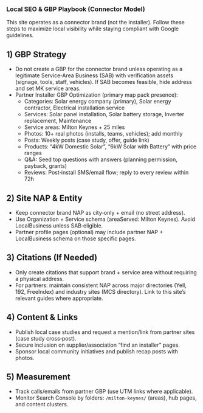 ### Local SEO & GBP Playbook (Connector Model)

This site operates as a connector brand (not the installer). Follow these steps to maximize local visibility while staying compliant with Google guidelines.

## 1) GBP Strategy
- Do not create a GBP for the connector brand unless operating as a legitimate Service‑Area Business (SAB) with verification assets (signage, tools, staff, vehicles). If SAB becomes feasible, hide address and set MK service areas.
- Partner Installer GBP Optimization (primary map pack presence):
  - Categories: Solar energy company (primary), Solar energy contractor, Electrical installation service
  - Services: Solar panel installation, Solar battery storage, Inverter replacement, Maintenance
  - Service areas: Milton Keynes + 25 miles
  - Photos: 10+ real photos (installs, teams, vehicles); add monthly
  - Posts: Weekly posts (case study, offer, guide link)
  - Products: “4kW Domestic Solar”, “6kW Solar with Battery” with price ranges
  - Q&A: Seed top questions with answers (planning permission, payback, grants)
  - Reviews: Post‑install SMS/email flow; reply to every review within 72h

## 2) Site NAP & Entity
- Keep connector brand NAP as city‑only + email (no street address).
- Use Organization + Service schema (areaServed: Milton Keynes). Avoid LocalBusiness unless SAB‑eligible.
- Partner profile pages (optional) may include partner NAP + LocalBusiness schema on those specific pages.

## 3) Citations (If Needed)
- Only create citations that support brand + service area without requiring a physical address.
- For partners: maintain consistent NAP across major directories (Yell, 192, FreeIndex) and industry sites (MCS directory). Link to this site’s relevant guides where appropriate.

## 4) Content & Links
- Publish local case studies and request a mention/link from partner sites (case study cross‑post).
- Secure inclusion on supplier/association “find an installer” pages.
- Sponsor local community initiatives and publish recap posts with photos.

## 5) Measurement
- Track calls/emails from partner GBP (use UTM links where applicable).
- Monitor Search Console by folders: `/milton-keynes/` (areas), hub pages, and content clusters.


